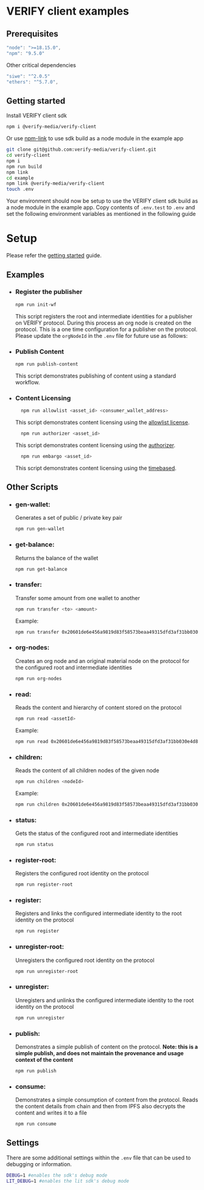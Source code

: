 # VERIFY client examples

## Prerequisites

```javascript
"node": ">=18.15.0",
"npm": "9.5.0"
```

Other critical dependencies

```javascript
"siwe": "^2.0.5"
"ethers": "^5.7.0",
```

## Getting started

Install VERIFY client sdk

```bash
npm i @verify-media/verify-client
```

Or use [npm-link](#https://docs.npmjs.com/cli/v10/commands/npm-link) to use sdk build as a node module in the example app

```bash
git clone git@github.com:verify-media/verify-client.git
cd verify-client
npm i
npm run build
npm link
cd example
npm link @verify-media/verify-client
touch .env
```

Your environment should now be setup to use the VERIFY client sdk build as a node module in the example app. Copy contents of `.env.test` to `.env` and set the following environment variables as mentioned in the following guide

# Setup

Please refer the [getting started](../GETTING_STARTED.md) guide.

## Examples

- ### Register the publisher

  ```bash
  npm run init-wf
  ```

  This script registers the root and intermediate identities for a publisher on VERIFY protocol. During this process an org node is created on the protocol. This is a one time configuration for a publisher on the protocol. Please update the `orgNodeId` in the `.env` file for future use as follows:
  
- ### Publish Content

  ```bash
  npm run publish-content
  ```

  This script demonstrates publishing of content using a standard workflow.

- ### Content Licensing
  ```bash
    npm run allowlist <asset_id> <consumer_wallet_address>
  ```

  This script demonstrates content licensing using the [allowlist license](https://docs.verifymedia.com/licensing/license-types/allowlist).


  ```bash
    npm run authorizer <asset_id>
  ```

  This script demonstrates content licensing using the [authorizer](https://docs.verifymedia.com/licensing/license-types/authorizer).

  ```bash
    npm run embargo <asset_id>
  ```

  This script demonstrates content licensing using the [timebased](https://docs.verifymedia.com/licensing/license-types/timebased).

## Other Scripts

- ### gen-wallet:

  Generates a set of public / private key pair

  ```bash
  npm run gen-wallet
  ```

- ### get-balance:
  Returns the balance of the wallet
  ```bash
  npm run get-balance
  ```

- ### transfer:
  Transfer some amount from one wallet to another
  ```bash
  npm run transfer <to> <amount>
  ```
  Example:
  ```bash
  npm run transfer 0x20601de6e456a9819d83f58573beaa49315dfd3af31bb030e4d85e19c3beb07f 0.1
  ```

- ### org-nodes:
  Creates an org node and an original material node on the protocol for the configured root and intermediate identities
  ```bash
  npm run org-nodes
  ```

- ### read:
  Reads the content and hierarchy of content stored on the protocol
  ```bash
  npm run read <assetId>
  ```
  Example:
  ```bash
  npm run read 0x20601de6e456a9819d83f58573beaa49315dfd3af31bb030e4d85e19c3beb07f
  ```  

- ### children:
  Reads the content of all children nodes of the given node
  ```bash
  npm run children <nodeId>
  ```
  Example:
  ```bash
  npm run children 0x20601de6e456a9819d83f58573beaa49315dfd3af31bb030e4d85e19c3beb07f
  ```  

- ### status:
  Gets the status of the configured root and intermediate identities
  ```bash
  npm run status
  ```

- ### register-root:
  Registers the configured root identity on the protocol
  ```bash
  npm run register-root
  ```

- ### register:
  Registers and links the configured intermediate identity to the root identity on the protocol
  ```bash
  npm run register
  ```

- ### unregister-root:
  Unregisters the configured root identity on the protocol
  ```bash
  npm run unregister-root
  ```

- ### unregister:
  Unregisters and unlinks the configured intermediate identity to the root identity on the protocol
  ```bash
  npm run unregister
  ```

- ### publish:
  Demonstrates a simple publish of content on the protocol. <b>Note: this is a simple publish, and does not maintain the provenance and usage context of the content</b>
  ```bash
  npm run publish
  ```

- ### consume:
  Demonstrates a simple consumption of content from the protocol. Reads the content details from chain and then from IPFS also decrypts the content and writes it to a file
  ```bash
  npm run consume
  ```

## Settings
There are some additional settings within the `.env` file that can be used to debugging or information.
```bash
DEBUG=1 #enables the sdk's debug mode 
LIT_DEBUG=1 #enables the lit sdk's debug mode 
```
